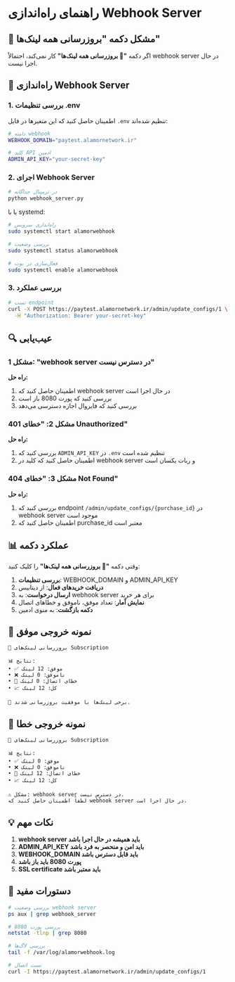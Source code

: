 # راهنمای راه‌اندازی Webhook Server

## 🔧 مشکل دکمه "بروزرسانی همه لینک‌ها"

اگر دکمه **"🔄 بروزرسانی همه لینک‌ها"** کار نمی‌کند، احتمالاً webhook server در حال اجرا نیست.

## 🚀 راه‌اندازی Webhook Server

### 1. بررسی تنظیمات .env

اطمینان حاصل کنید که این متغیرها در فایل `.env` تنظیم شده‌اند:

```bash
# دامنه webhook
WEBHOOK_DOMAIN="paytest.alamornetwork.ir"

# کلید API ادمین
ADMIN_API_KEY="your-secret-key"
```

### 2. اجرای Webhook Server

```bash
# در ترمینال جداگانه
python webhook_server.py
```

یا با systemd:

```bash
# راه‌اندازی سرویس
sudo systemctl start alamorwebhook

# بررسی وضعیت
sudo systemctl status alamorwebhook

# فعال‌سازی در بوت
sudo systemctl enable alamorwebhook
```

### 3. بررسی عملکرد

```bash
# تست endpoint
curl -X POST https://paytest.alamornetwork.ir/admin/update_configs/1 \
  -H "Authorization: Bearer your-secret-key"
```

## 🔍 عیب‌یابی

### مشکل 1: "webhook server در دسترس نیست"

**راه حل:**
1. اطمینان حاصل کنید که webhook server در حال اجرا است
2. بررسی کنید که پورت 8080 باز است
3. بررسی کنید که فایروال اجازه دسترسی می‌دهد

### مشکل 2: "خطای 401 Unauthorized"

**راه حل:**
1. بررسی کنید که `ADMIN_API_KEY` در `.env` تنظیم شده است
2. اطمینان حاصل کنید که کلید در webhook server و ربات یکسان است

### مشکل 3: "خطای 404 Not Found"

**راه حل:**
1. بررسی کنید که endpoint `/admin/update_configs/{purchase_id}` در webhook server موجود است
2. اطمینان حاصل کنید که purchase_id معتبر است

## 📊 عملکرد دکمه

وقتی دکمه **"🔄 بروزرسانی همه لینک‌ها"** را کلیک کنید:

1. **بررسی تنظیمات**: WEBHOOK_DOMAIN و ADMIN_API_KEY
2. **دریافت خریدهای فعال**: از دیتابیس
3. **ارسال درخواست**: به webhook server برای هر خرید
4. **نمایش آمار**: تعداد موفق، ناموفق و خطاهای اتصال
5. **دکمه بازگشت**: به منوی ادمین

## 🎯 نمونه خروجی موفق

```
🔄 بروزرسانی لینک‌های Subscription

📊 نتایج:
• ✅ موفق: 12 لینک
• ❌ ناموفق: 0 لینک
• 📡 خطای اتصال: 0 لینک
• 📈 کل: 12 لینک

🎉 برخی لینک‌ها با موفقیت بروزرسانی شدند.
```

## 🎯 نمونه خروجی خطا

```
🔄 بروزرسانی لینک‌های Subscription

📊 نتایج:
• ✅ موفق: 0 لینک
• ❌ ناموفق: 0 لینک
• 📡 خطای اتصال: 12 لینک
• 📈 کل: 12 لینک

⚠️ مشکل: webhook server در دسترس نیست.
لطفاً اطمینان حاصل کنید که webhook server در حال اجرا است.
```

## 💡 نکات مهم

1. **webhook server باید همیشه در حال اجرا باشد**
2. **ADMIN_API_KEY باید امن و منحصر به فرد باشد**
3. **WEBHOOK_DOMAIN باید قابل دسترس باشد**
4. **پورت 8080 باید باز باشد**
5. **SSL certificate باید معتبر باشد**

## 🔧 دستورات مفید

```bash
# بررسی وضعیت webhook server
ps aux | grep webhook_server

# بررسی پورت 8080
netstat -tlnp | grep 8080

# بررسی لاگ‌ها
tail -f /var/log/alamorwebhook.log

# تست اتصال
curl -I https://paytest.alamornetwork.ir/admin/update_configs/1
```
